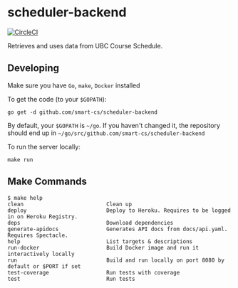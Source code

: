 # scheduler-backend
[![CircleCI](https://circleci.com/gh/Smart-CS/scheduler-backend.svg?style=svg)](https://circleci.com/gh/Smart-CS/scheduler-backend)

Retrieves and uses data from UBC Course Schedule.

## Developing
Make sure you have `Go`, `make`, `Docker` installed

To get the code (to your `$GOPATH`):
```
go get -d github.com/smart-cs/scheduler-backend
```
By default, your `$GOPATH` is `~/go`. If you haven't changed it, the repository should end up in `~/go/src/github.com/smart-cs/scheduler-backend`

To run the server locally:
```shell
make run
```

## Make Commands
```shell
$ make help
clean                          Clean up
deploy                         Deploy to Heroku. Requires to be logged in on Heroku Registry.
deps                           Download dependencies
generate-apidocs               Generates API docs from docs/api.yaml. Requires Spectacle.
help                           List targets & descriptions
run-docker                     Build Docker image and run it interactively locally
run                            Build and run locally on port 8080 by default or $PORT if set
test-coverage                  Run tests with coverage
test                           Run tests
```
